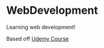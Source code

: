 # WebDevelopment
Learning web development!

Based off [Udemy Course](https://www.udemy.com/course/the-web-developer-bootcamp/)
